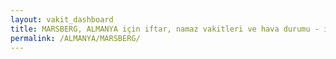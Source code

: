 ```yaml
---
layout: vakit_dashboard
title: MARSBERG, ALMANYA için iftar, namaz vakitleri ve hava durumu - ilçe/eyalet seç
permalink: /ALMANYA/MARSBERG/
---
```


<script type="text/javascript">
  var GLOBAL_COUNTRY = 'ALMANYA';
  var GLOBAL_CITY = 'MARSBERG';
  var GLOBAL_STATE = '';
  var lat = 72;
  var lon = 21;
</script>
